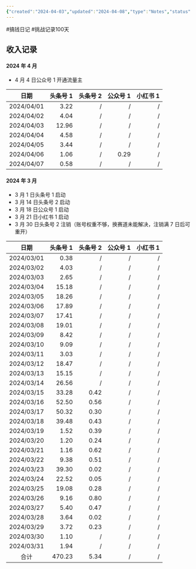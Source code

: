 ```yaml
---
{"created":"2024-04-03","updated":"2024-04-08","type":"Notes","status":"📥 收集箱","tags":[],"dg-publish":true,"permalink":"/5-输出/数字花园/搞钱日记/","dgPassFrontmatter":true}
---
```


#搞钱日记 #挑战记录100天

## 收入记录

#### 2024 年 4 月
- 4 月 4 日公众号 1 开通流量主

|     日期     | 头条号 1 | 头条号 2 | 公众号 1 | 小红书 1 |
| :--------: | ----: | ----: | ----: | ----: |
| 2024/04/01 |  3.22 |     / |     / |     / |
| 2024/04/02 |  4.04 |     / |     / |     / |
| 2024/04/03 | 12.96 |     / |     / |     / |
| 2024/04/04 |  4.58 |     / |     / |     / |
| 2024/04/05 |  3.44 |     / |     / |     / |
| 2024/04/06 |  1.06 |     / |  0.29 |     / |
| 2024/04/07 |  0.58 |     / |     / |     / |


#### 2024 年 3 月
- 3 月 1 日头条号 1 启动
- 3 月 14 日头条号 2 启动
- 3 月 18 日公众号 1 启动
- 3 月 21 日小红书 1 启动
- 3 月 30 日头条号 2 注销（账号权重不够，换赛道未能解决，注销满 7 日后可重开）

|     日期     |  头条号 1 | 头条号 2 | 公众号 1 | 小红书 1 |
| :--------: | -----: | ----: | ----: | ----: |
| 2024/03/01 |   0.38 |     / |     / |     / |
| 2024/03/02 |   4.03 |     / |     / |     / |
| 2024/03/03 |   2.65 |     / |     / |     / |
| 2024/03/04 |  15.18 |     / |     / |     / |
| 2024/03/05 |  18.26 |     / |     / |     / |
| 2024/03/06 |  17.89 |     / |     / |     / |
| 2024/03/07 |  17.41 |     / |     / |     / |
| 2024/03/08 |  19.01 |     / |     / |     / |
| 2024/03/09 |   8.42 |     / |     / |     / |
| 2024/03/10 |   9.09 |     / |     / |     / |
| 2024/03/11 |   3.03 |     / |     / |     / |
| 2024/03/12 |  18.47 |     / |     / |     / |
| 2024/03/13 |  15.15 |     / |     / |     / |
| 2024/03/14 |  26.56 |     / |     / |     / |
| 2024/03/15 |  33.28 |  0.42 |     / |     / |
| 2024/03/16 |  52.50 |  0.56 |     / |     / |
| 2024/03/17 |  50.32 |  0.30 |     / |     / |
| 2024/03/18 |  39.48 |  0.43 |     / |     / |
| 2024/03/19 |   1.52 |  0.39 |     / |     / |
| 2024/03/20 |   1.20 |  0.24 |     / |     / |
| 2024/03/21 |   1.16 |  0.62 |     / |     / |
| 2024/03/22 |   9.38 |  0.51 |     / |     / |
| 2024/03/23 |  39.30 |  0.02 |     / |     / |
| 2024/03/24 |  22.52 |  0.05 |     / |     / |
| 2024/03/25 |  19.08 |  0.28 |     / |     / |
| 2024/03/26 |   9.16 |  0.80 |     / |     / |
| 2024/03/27 |   5.40 |  0.47 |     / |     / |
| 2024/03/28 |   3.64 |  0.02 |     / |     / |
| 2024/03/29 |   3.72 |  0.23 |     / |     / |
| 2024/03/30 |   1.10 |     / |     / |     / |
| 2024/03/31 |   1.94 |     / |     / |     / |
|     合计     | 470.23 |  5.34 |     / |     / |

